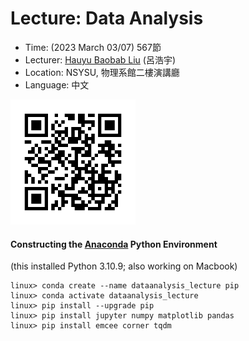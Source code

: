 # Lecture: Data Analysis
* Time: (2023 March 03/07) 567節
* Lecturer: [Hauyu Baobab Liu](https://baobabyoo.github.io/) (呂浩宇)
* Location: NSYSU, 物理系館二樓演講廳
* Language: 中文

<img src="./images/Lecture_DataAnalysis_2023Feb_QR.png" alt="QRcode" width="200px"/>

#### Constructing the [Anaconda](https://www.anaconda.com/products/distribution) Python Environment
(this installed Python 3.10.9; also working on Macbook)
```
linux> conda create --name dataanalysis_lecture pip
linux> conda activate dataanalysis_lecture
linux> pip install --upgrade pip
linux> pip install jupyter numpy matplotlib pandas
linux> pip install emcee corner tqdm
```
